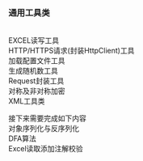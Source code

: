 <h3>通用工具类</h3><br />
EXCEL读写工具<br />
HTTP/HTTPS请求(封装HttpClient)工具<br />
加载配置文件工具<br />
生成随机数工具<br />
Request封装工具<br />
对称及非对称加密<br />
XML工具类<br />

接下来需要完成如下内容<br />
对象序列化与反序列化<br />
DFA算法<br />
Excel读取添加注解校验
